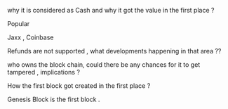 why it is considered as Cash and why it got the value in the first place ?

Popular

Jaxx , Coinbase

Refunds are not supported , what developments happening in that area ??

who owns the block chain, could there be any chances for it to get tampered , implications ?

How the first block got created in the first place ?

 Genesis Block is the first block .

